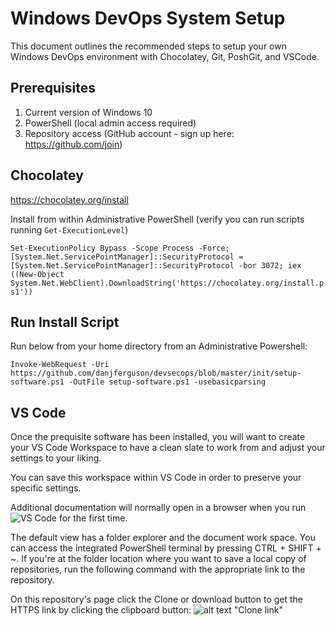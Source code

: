 # Windows DevOps System Setup

This document outlines the recommended steps to setup your own Windows DevOps environment with Chocolatey, Git, PoshGit, and VSCode.

## Prerequisites

1. Current version of Windows 10
2. PowerShell (local admin access required)
3. Repository access (GitHub account - sign up here: <https://github.com/join>)

## Chocolatey

<https://chocolatey.org/install>

Install from within Administrative PowerShell (verify you can run scripts running `Get-ExecutionLevel`)

`Set-ExecutionPolicy Bypass -Scope Process -Force; [System.Net.ServicePointManager]::SecurityProtocol = [System.Net.ServicePointManager]::SecurityProtocol -bor 3072; iex ((New-Object System.Net.WebClient).DownloadString('https://chocolatey.org/install.ps1'))`

## Run Install Script

Run below from your home directory from an Administrative Powershell:

`Invoke-WebRequest -Uri https://github.com/danjferguson/devsecops/blob/master/init/setup-software.ps1 -OutFile setup-software.ps1 -usebasicparsing`

## VS Code

Once the prequisite software has been installed, you will want to create your VS Code Workspace to have a clean slate to work from and adjust your settings to your liking.

You can save this workspace within VS Code in order to preserve your specific settings.

Additional documentation will normally open in a browser when you run ![VS Code](https://code.visualstudio.com/Docs) for the first time.

The default view has a folder explorer and the document work space. You can access the integrated PowerShell terminal by pressing CTRL + SHIFT + ~. If you're at the folder location where you want to save a local copy of repositories, run the following command with the appropriate link to the repository.

On this repository's page click the Clone or download button to get the HTTPS link by clicking the clipboard button:
![alt text](https://code.visualstudio.com/Docs) "Clone link"
